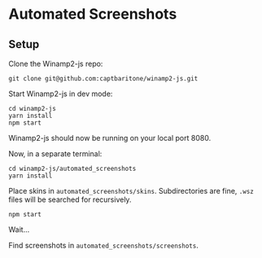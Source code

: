 # Automated Screenshots

## Setup

Clone the Winamp2-js repo:

```
git clone git@github.com:captbaritone/winamp2-js.git
```

Start Winamp2-js in dev mode:

```
cd winamp2-js
yarn install
npm start
```

Winamp2-js should now be running on your local port 8080.

Now, in a separate terminal:

```
cd winamp2-js/automated_screenshots
yarn install
```

Place skins in `automated_screenshots/skins`. Subdirectories are fine, `.wsz` files will be searched for recursively.

```
npm start
```

Wait...

Find screenshots in `automated_screenshots/screenshots`.
